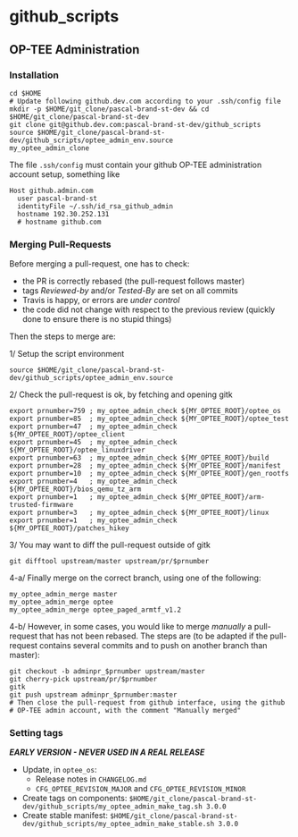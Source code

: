 # github_scripts

## OP-TEE Administration

### Installation

	cd $HOME
	# Update following github.dev.com according to your .ssh/config file
	mkdir -p $HOME/git_clone/pascal-brand-st-dev && cd $HOME/git_clone/pascal-brand-st-dev
	git clone git@github.dev.com:pascal-brand-st-dev/github_scripts
	source $HOME/git_clone/pascal-brand-st-dev/github_scripts/optee_admin_env.source
	my_optee_admin_clone

The file `.ssh/config` must contain your github OP-TEE administration
account setup, something like

	Host github.admin.com
	  user pascal-brand-st
	  identityFile ~/.ssh/id_rsa_github_admin
	  hostname 192.30.252.131
	  # hostname github.com


### Merging Pull-Requests

Before merging a pull-request, one has to check:
- the PR is correctly rebased (the pull-request follows master)
- tags _Reviewed-by_ and/or _Tested-By_ are set on all commits
- Travis is happy, or errors are _under control_
- the code did not change with respect to the previous review (quickly done
  to ensure there is no stupid things)

Then the steps to merge are:

1/ Setup the script environment

	source $HOME/git_clone/pascal-brand-st-dev/github_scripts/optee_admin_env.source

2/ Check the pull-request is ok, by fetching and opening gitk

	export prnumber=759 ; my_optee_admin_check ${MY_OPTEE_ROOT}/optee_os
	export prnumber=85  ; my_optee_admin_check ${MY_OPTEE_ROOT}/optee_test
	export prnumber=47  ; my_optee_admin_check ${MY_OPTEE_ROOT}/optee_client
	export prnumber=45  ; my_optee_admin_check ${MY_OPTEE_ROOT}/optee_linuxdriver
	export prnumber=63  ; my_optee_admin_check ${MY_OPTEE_ROOT}/build
	export prnumber=28  ; my_optee_admin_check ${MY_OPTEE_ROOT}/manifest
	export prnumber=10  ; my_optee_admin_check ${MY_OPTEE_ROOT}/gen_rootfs
	export prnumber=4   ; my_optee_admin_check ${MY_OPTEE_ROOT}/bios_qemu_tz_arm
	export prnumber=1   ; my_optee_admin_check ${MY_OPTEE_ROOT}/arm-trusted-firmware
	export prnumber=3   ; my_optee_admin_check ${MY_OPTEE_ROOT}/linux
	export prnumber=1   ; my_optee_admin_check ${MY_OPTEE_ROOT}/patches_hikey

3/ You may want to diff the pull-request outside of gitk

	git difftool upstream/master upstream/pr/$prnumber

4-a/ Finally merge on the correct branch, using one of the following:

	my_optee_admin_merge master
	my_optee_admin_merge optee
	my_optee_admin_merge optee_paged_armtf_v1.2

4-b/ However, in some cases, you would like to merge _manually_ a pull-request
that has not been rebased. The steps are (to be adapted if the pull-request
contains several commits and to push on another branch than master):

	git checkout -b adminpr_$prnumber upstream/master
	git cherry-pick upstream/pr/$prnumber
	gitk
	git push upstream adminpr_$prnumber:master
	# Then close the pull-request from github interface, using the github
	# OP-TEE admin account, with the comment "Manually merged"



### Setting tags

_**EARLY VERSION - NEVER USED IN A REAL RELEASE**_

- Update, in `optee_os`:
	- Release notes in `CHANGELOG.md`
	- `CFG_OPTEE_REVISION_MAJOR` and `CFG_OPTEE_REVISION_MINOR`
- Create tags on components: `$HOME/git_clone/pascal-brand-st-dev/github_scripts/my_optee_admin_make_tag.sh 3.0.0`
- Create stable manifest: `$HOME/git_clone/pascal-brand-st-dev/github_scripts/my_optee_admin_make_stable.sh 3.0.0`



